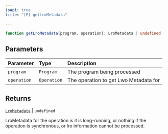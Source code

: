 ```yaml
---
jsApi: true
title: "[F] getLroMetadata"

---
```

```ts
function getLroMetadata(program, operation): LroMetadata | undefined
```

## Parameters

| Parameter | Type | Description |
| :------ | :------ | :------ |
| `program` | `Program` | The program being processed |
| `operation` | `Operation` | The operation to get Lwo Metadata for |

## Returns

[`LroMetadata`](../interfaces/LroMetadata.md) \| `undefined`

LroMetadata for the operation is it is long-running,
or nothing if the operation is synchronous, or lro information
cannot be processed.
